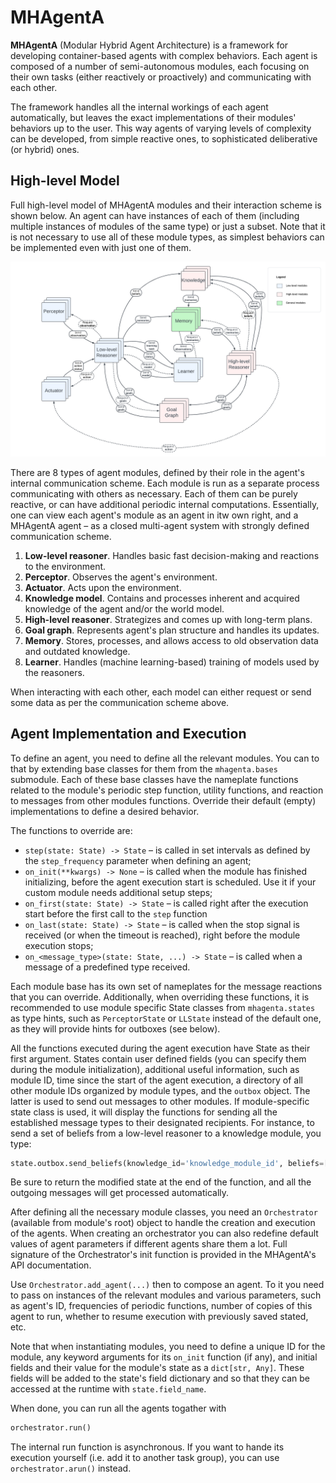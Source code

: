 # MHAgentA

**MHAgentA** (Modular Hybrid Agent Architecture) is a framework for developing container-based agents with complex
behaviors. Each agent is composed of a number of semi-autonomous modules, each focusing on their own tasks (either 
reactively or proactively) and communicating with each other.

The framework handles all the internal workings of each agent automatically, but leaves the exact implementations of 
their modules' behaviors up to the user. This way agents of varying levels of complexity can be developed, from simple
reactive ones, to sophisticated deliberative (or hybrid) ones. 

## High-level Model

Full high-level model of MHAgentA modules and their interaction scheme is shown below. An agent can have instances of
each of them (including multiple instances of modules of the same type) or just a subset. Note that it is not necessary 
to use all of these module types, as simplest behaviors can be implemented even with just one of them.

![](https://raw.githubusercontent.com/Auron-tliar/mhagenta/957ec749d5fba20b21b2ab1e353481aed530ea58/docs/images/MHAgentA_modules.png)

There are 8 types of agent modules, defined by their role in the agent's internal communication scheme. Each module is
run as a separate process communicating with others as necessary. Each of them can be purely reactive, or can have
additional periodic internal computations. Essentially, one can view each agent's module as an agent in itw own right,
and a MHAgentA agent – as a closed multi-agent system with strongly defined communication scheme.

1. **Low-level reasoner**. Handles basic fast decision-making and reactions to the environment.
2. **Perceptor**. Observes the agent's environment.
3. **Actuator**. Acts upon the environment.
4. **Knowledge model**. Contains and processes inherent and acquired knowledge of the agent and/or the world model.
5. **High-level reasoner**. Strategizes and comes up with long-term plans.
6. **Goal graph**. Represents agent's plan structure and handles its updates.
7. **Memory**. Stores, processes, and allows access to old observation data and outdated knowledge.
8. **Learner**. Handles (machine learning-based) training of models used by the reasoners.

When interacting with each other, each model can either request or send some data as per the communication scheme above.

## Agent Implementation and Execution

To define an agent, you need to define all the relevant modules. You can to that by extending base classes for them from
the `mhagenta.bases` submodule. Each of these base classes have the nameplate functions related to the module's periodic
step function, utility functions, and reaction to messages from other modules functions. Override their default (empty) 
implementations to define a desired behavior.

The functions to override are:

- `step(state: State) -> State` – is called in set intervals as defined by the `step_frequency` parameter when defining 
an agent;
- `on_init(**kwargs) -> None` – is called when the module has finished initializing, before the agent execution start 
is scheduled. Use it if your custom module needs additional setup steps;
- `on_first(state: State) -> State` – is called right after the execution start before the first call to the `step`
function
- `on_last(state: State) -> State` – is called when the stop signal is received (or when the timeout is reached), right 
before the module execution stops;
- `on_<message_type>(state: State, ...) -> State` – is called when a message of a predefined type received.

Each module base has its own set of nameplates for the message reactions that you can override. Additionally, when 
overriding these functions, it is recommended to use module specific State classes from `mhagenta.states` as type hints,
such as `PerceptorState` or `LLState` instead of the default one, as they will provide hints for outboxes (see below).   

All the functions executed during the agent execution have State as their first argument. States contain user defined
fields (you can specify them during the module initialization), additional useful information, such as module ID, time 
since the start of the agent execution, a directory of all other module IDs organized by module types, and the `outbox` 
object. The latter is used to send out messages to other modules. If module-specific state class is used, it will 
display the functions for sending all the established message types to their designated recipients. For instance, to 
send a set of beliefs from a low-level reasoner to a knowledge module, you type:

```python
state.outbox.send_beliefs(knowledge_id='knowledge_module_id', beliefs=[...], ...)
```

Be sure to return the modified state at the end of the function, and all the outgoing messages will get processed 
automatically.

After defining all the necessary module classes, you need an `Orchestrator` (available from module's root) object to 
handle the creation and execution of the agents. When creating an orchestrator you can also redefine default values of
agent parameters if different agents share them a lot. Full signature of the Orchestrator's init function is 
provided in the MHAgentA's API documentation.

Use `Orchestrator.add_agent(...)` then to compose an agent. To it you need to pass on instances of the relevant modules 
and various parameters, such as agent's ID, frequencies of periodic functions, number of copies of this agent to run, 
whether to resume execution with previously saved stated, etc.

Note that when instantiating modules, you need to define a unique ID for the module, any keyword arguments for its 
`on_init` function (if any), and initial fields and their value for the module's state as a `dict[str, Any]`. These
fields will be added to the state's field dictionary and so that they can be accessed at the runtime with 
`state.field_name`.

When done, you can run all the agents togather with

```python
orchestrator.run()
```

The internal run function is asynchronous. If you want to hande its execution yourself (i.e. add it to another task 
group), you can use `orchestrator.arun()` instead.
